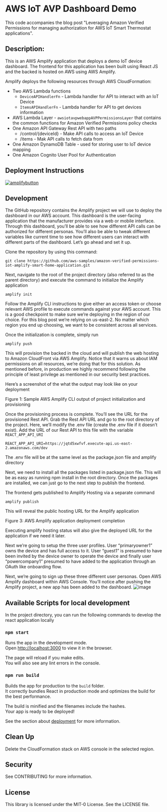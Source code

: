 # AWS IoT AVP Dashboard Demo
This code accompanies the blog post "Leveraging Amazon Verified Permissions for managing authorization for AWS IoT Smart Thermostat applications".

## Description:
This is an AWS Amplify application that deploys a demo IoT device dashboard. The frontend for this application has been
built using React JS and the backed is hosted on AWS using AWS Amplify.

Amplify deploys the following resources through AWS CloudFormation:
* Two AWS Lambda functions
  * `DeviceAPIHandlerFn` - Lambda handler for API to interact with an IoT Device
  * `ItemsAPIHandlerFn` - Lambda handler for API to get devices information
* AWS Lambda Layer - `awsiotavpwebappAVPPermissionsLayer` that contains the common functions for Amazon Verified Permissions policy checks
* One Amazon API Gateway Rest API with two paths  
  * /control/{deviceId} - Make API calls to access an IoT Device
  * /items - Mak API calls to fetch data from 
* One Amazon DynamoDB Table - used for storing user to IoT device mapping 
* One Amazon Cognito User Pool for Authentication

## Deployment Instructions
[![amplifybutton](https://oneclick.amplifyapp.com/button.svg)](https://console.aws.amazon.com/amplify/home#/deploy?repo=[https://github.com/username/repository](https://github.com/aws-samples/amazon-verified-permissions-iot-amplify-smart-home-application))

## Development

The GitHub repository contains the Amplify project we will use to deploy the dashboard in our AWS account. This dashboard is the user-facing application that the manufacturer provides via a web or mobile interface. Through this dashboard, you’ll be able to see how different API calls can be authorized for different personas. You’ll also be able to tweak different variables like current time to see how different users can interact with different parts of the dashboard. Let’s go ahead and set it up.

Clone the repository by using this command:

`git clone https://github.com/aws-samples/amazon-verified-permissions-iot-amplify-smart-home-application.git`

Next, navigate to the root of the project directory (also referred to as the parent directory) and execute the command to initialize the Amplify application

`amplify init`

Follow the Amplify CLI instructions to give either an access token or choose relevant AWS profile to execute commands against your AWS account. This is a good checkpoint to make sure we’re deploying in the region of our choice. For this blog post we’re relying on us-east-2. No matter which region you end up choosing, we want to be consistent across all services.

Once the initialization is complete, simply run 

`amplify push`

This will provision the backed in the cloud and will publish the web hosting to Amazon CloudFront via AWS Amplify. Notice that it warns us about IAM permissions on all resources, we’re doing that for this solution. As mentioned before, in production we highly recommend following the principle of least privilege as mentioned in our security best practices.

Here’s a screenshot of the what the output may look like on your deployment

 Figure 1: Sample AWS Amplify CLI output of project initialization and provisioning


Once the provisioning process is complete. You’ll see the URL for the provisioned Rest API. Grab the Rest API URL and go to the root directory of the project. Here, we’ll modify the .env file (create the .env file if it doesn’t exist). Add the URL of our Rest API to this file with the variable `REACT_APP_API_URI`

`REACT_APP_API_URI=https://jqtd5xwfvf.execute-api.us-east-2.amazonaws.com/dev`

The .env file will be at the same level as the package.json file and amplify directory

Next, we need to install all the packages listed in package.json file. This will be as easy as running npm install in the root directory. Once the packages are installed, we can just go to the next step to publish the frontend.

The frontend gets published to Amplify Hosting via a separate command 

`amplify publish`

This will reveal the public hosting URL for the Amplify application

 Figure 3: AWS Amplify application deployment completion

Executing amplify hosting status will also give the deployed URL for the application if we need it later.

Next we’re going to setup the three user profiles. User “primaryowner1” owns the device and has full access to it. User “guest1” is presumed to have been invited by the device owner to operate the device and finally user “powercompany1” presumed to have added to the application through an OAuth like onboarding flow.

Next, we’re going to sign up these three different user personas. Open AWS Amplify dashboard within AWS Console. You’ll notice after pushing the Amplify project, a new app has been added to the dashboard.
![image](https://github.com/aws-samples/amazon-verified-permissions-iot-amplify-smart-home-application/assets/315179/7b6ec962-7f8a-43d1-81e7-4fc19c1384dc)




## Available Scripts for local development

In the project directory, you can run the following commands to develop the react application locally

### `npm start`

Runs the app in the development mode.\
Open [http://localhost:3000](http://localhost:3000) to view it in the browser.

The page will reload if you make edits.\
You will also see any lint errors in the console.

### `npm run build`

Builds the app for production to the `build` folder.\
It correctly bundles React in production mode and optimizes the build for the best performance.

The build is minified and the filenames include the hashes.\
Your app is ready to be deployed!

See the section about [deployment](https://facebook.github.io/create-react-app/docs/deployment) for more information.

## Clean Up
Delete the CloudFormation stack on AWS console in the selected region. 

## Security
See CONTRIBUTING for more information.

## License
This library is licensed under the MIT-0 License. See the LICENSE file.
